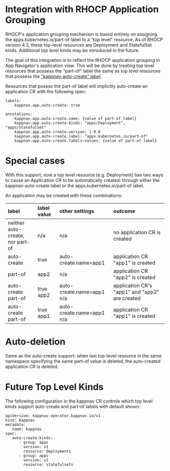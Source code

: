 # Integration with RHOCP Application Grouping

RHOCP's application grouping mechanism is based entirely on assigning the apps.kubernetes.io/part-of label to a "top level" 
resource.  As of RHOCP version 4.3, these top-level resources are Deployment and StatefulSet kinds. Additional top level kinds
may be introduced in the future. 

The goal of this integration is to reflect the RHOCP application grouping in App Navigator's application view. This will be 
done by treating top level resources that possess the "part-of" label the same as top level resources that possess the 
["kappnav-auto-create" label](https://github.com/kappnav/design/blob/master/auto-app-lifecycle.md).  

Resources that posess the part-of label will implicitly auto-create an application CR with the following spec: 

```
labels: 
    kappnav.app.auto-create: true

annotations:
    kappnav.app.auto-create.name: {value of part-of label}
    kappnav.app.auto-create.kinds: "apps/Deployment", "apps/StatefulSet" 
    kappnav.app.auto-create.version: 1.0.0
    kappnav.app.auto-create.label: “apps.kubernetes.io/part-of"
    kappnav.app.auto-create.labels-values: {value of part-of label}
```

# Special cases

With this support, now a top level resource (e.g. Deployment) has two ways to cause an Application CR to be automatically
created: through either the kappnav-auto-create label or the apps.kubernetes.io/part-of label. 

An application may be created with these combinations:

| label | label value | other settings | outcome |  
|:--------|:-------------|:----------------|:---------|
| neither auto-create, <br> nor part-of | n/a | n/a | no application CR is created | 
| auto-create | true | auto-create.name=app1 | application CR "app1" is created | 
| part-of | app2 | n/a | application CR "app2" is created | 
| auto-create <br> part-of | true <br> app2 | auto-create.name=app1 <br> n/a | application CR's "app1" and "app2" are created |
| auto-create <br> part-of | true <br> app1 | auto-create.name=app1 <br> n/a | application CR "app1" is created |

# Auto-deletion

Same as the auto-create support:  when last top-level resource in the same namespace specifying the same part-of value is deleted, the auto-created application CR is deleted. 

# Future Top Level Kinds 

The following configuration in the kappnav CR controls which top level kinds support auto-create and part-of labels with default shown: 

```
apiVersion: kappnav.operator.kappnav.io/v1
kind: Kappnav
metadata: 
   name: kappnav
spec: 
   auto-create-kinds: 
      - group: apps
        version: v1
        resource: deployments
      - group: apps
        version: v1
        resource: statefulsets 
```
